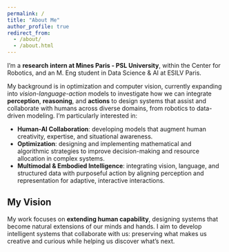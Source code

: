 ```yaml
---
permalink: /
title: "About Me"
author_profile: true
redirect_from: 
  - /about/
  - /about.html
---
```


I’m a **research intern at Mines Paris - PSL University**, within the Center for Robotics, and an M. Eng student in Data Science & AI at ESILV Paris.

My background is in optimization and computer vision, currently expanding into *vision-language-action* models to investigate how we can integrate **perception**, **reasoning**, and **actions** to design systems that assist and collaborate with humans across diverse domains, from robotics to data-driven modeling.
I’m particularly interested in:

- **Human-AI Collaboration**: developing models that augment human creativity, expertise, and situational awareness.
- **Optimization**: designing and implementing mathematical and algorithmic strategies to improve decision-making and resource allocation in complex systems.
- **Multimodal & Embodied Intelligence**: integrating vision, language, and structured data with purposeful action by aligning perception and representation for adaptive, interactive interactions.


My Vision
------
My work focuses on **extending human capability**, designing systems that become natural extensions of our minds and hands.
I aim to develop intelligent systems that collaborate with us: preserving what makes us creative and curious while helping us discover what’s next.
